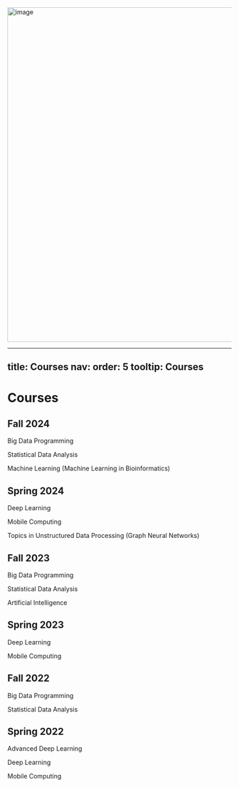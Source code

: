 <img width="752" alt="image" src="https://github.com/user-attachments/assets/5f42e7d0-3864-4fd7-9980-610b6b97094d">

---
title: Courses
nav:
  order: 5
  tooltip: Courses
---

# Courses
## Fall 2024
Big Data Programming

Statistical Data Analysis

Machine Learning (Machine Learning in Bioinformatics)
## Spring 2024

Deep Learning

Mobile Computing

Topics in Unstructured Data Processing (Graph Neural Networks)
## Fall 2023

Big Data Programming

Statistical Data Analysis

Artificial Intelligence
## Spring 2023

Deep Learning

Mobile Computing

## Fall 2022

Big Data Programming

Statistical Data Analysis

## Spring 2022

Advanced Deep Learning

Deep Learning

Mobile Computing


